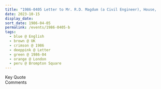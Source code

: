 ```yaml
---
title: "1986-0405 Letter to Mr. R.D. Magdum (a Civil Engineer), House, 48 Brompton Square, Knightsbridge, London, UK"
date: 2023-10-15
display_date: 
sort_date: 1986-04-05
permalink: /events/1986-0405-b
tags:
  - blue @ English
  - brown @ UK
  - crimson @ 1986
  - deeppink @ Letter
  - green @ 1986-04
  - orange @ London
  - peru @ Brompton Square
---
```


<wave-list>
  <list-title color="green" width="75">Key Quote</list-title>
  <list-item color="BlanchedAlmond"  width="200"></list-item>
  <list-item color="Lavender"></list-item>
  <list-item color="BlanchedAlmond"></list-item>
</wave-list>

<br>

<wave-list>
  <list-title color="green" width="75">Comments</list-title>
  <list-item color="BlanchedAlmond"  width="200"></list-item>
  <list-item color="Lavender"></list-item>
  <list-item color="BlanchedAlmond"></list-item>
</wave-list>